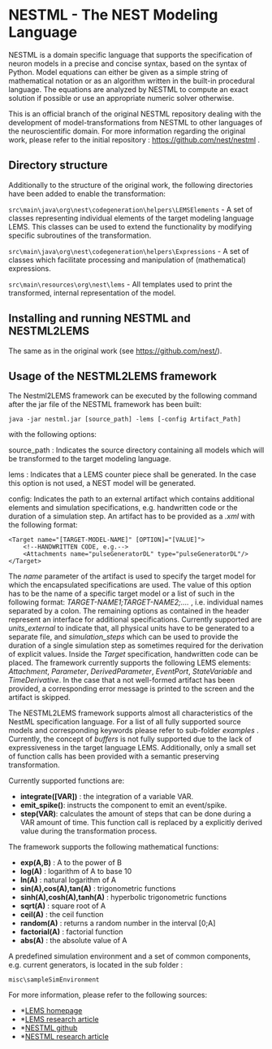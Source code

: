 # NESTML - The NEST Modeling Language

NESTML is a domain specific language that supports the specification of neuron models
in a precise and concise syntax, based on the syntax of Python. Model equations
can either be given as a simple string of mathematical notation or as an algorithm written
in the built-in procedural language. The equations are analyzed by NESTML to compute
an exact solution if possible or use an appropriate numeric solver otherwise.

This is an official branch of the original NESTML repository dealing with the development of model-transformations from NESTML to other 
languages of the neuroscientific domain. For more information regarding the original work, please refer to the initial repository : https://github.com/nest/nestml .

## Directory structure

Additionally to the structure of the original work, the following directories have been added to enable the transformation:

`src\main\java\org\nest\codegeneration\helpers\LEMSElements` - A set of classes representing individual elements of the target modeling language LEMS. This classes can be used to extend the functionality by modifying specific subroutines of the transformation.

`src\main\java\org\nest\codegeneration\helpers\Expressions` - A set of classes which facilitate processing and manipulation of (mathematical) expressions.

`src\main\resources\org\nest\lems` - All templates used to print the transformed, internal representation of the model.

## Installing and running NESTML and NESTML2LEMS

The same as in the original work (see https://github.com/nest/).

## Usage of the NESTML2LEMS framework

The Nestml2LEMS framework can be executed by the following command after the jar file of the NESTML framework has been built:

```
java -jar nestml.jar [source_path] -lems [-config Artifact_Path]
```

with the following options:
 
source_path : Indicates the source directory containing all models which will be transformed to the target modeling language.

lems : Indicates that a LEMS counter piece shall be generated. In the case this option is not used, a NEST model will be generated. 
					
config: Indicates the path to an external artifact which contains additional elements and simulation specifications, e.g. handwritten code or the duration of a simulation step. An artifact has to be provided as a _.xml_ with the following format:

```
<Target name="[TARGET-MODEL-NAME]" [OPTION]="[VALUE]">
	<!--HANDWRITTEN CODE, e.g.-->
	<Attachments name="pulseGeneratorDL" type="pulseGeneratorDL"/>
</Target>	
```								
The _name_ parameter of the artifact is used to specify the target model for which the encapsulated specifications are used. The value of this option has to be the name of a specific target model or a list of such in the following format: _TARGET-NAME1;TARGET-NAME2;...._ , i.e. individual names separated by a colon. The remaining options as contained in the header represent an interface for additional specifications. Currently supported are _units_external_ to indicate that, all physical units have to be generated to a separate file, and _simulation_steps_ which can be used to provide the duration of a single simulation step as sometimes required for the derivation of explicit values. Inside the _Target_ specification, handwritten code can be placed. The framework currently supports the following LEMS elements: _Attachment_, _Parameter_, _DerivedParameter_, _EventPort_, _StateVariable_ and _TimeDerivative_. In the case that a not well-formed artifact has been provided, a corresponding error message is printed to the screen and the artifact is skipped.   									
									
The NESTML2LEMS framework supports almost all characteristics of the NestML specification language. For a list of all fully supported source models and corresponding keywords please refer to sub-folder _examples_ . Currently, the concept of _buffers_ is not fully supported due to the lack of expressiveness in the target language LEMS. Additionally, only a small set of function calls has been provided with a semantic preserving transformation.  

Currently supported functions are:

- **integrate([VAR])** : the integration of a variable VAR.
- **emit_spike()**: instructs the component to emit an event/spike.
- **step(VAR)**: calculates the amount of steps that can be done during a VAR amount of time. This function call is replaced by a explicitly derived value during the transformation process.

The framework supports the following mathematical functions:

- **exp(A,B)** : A to the power of B
- **log(A)** : logarithm of A to base 10 
- **ln(A)** : natural logarithm of A
- **sin(A),cos(A),tan(A)** : trigonometric functions
- **sinh(A),cosh(A),tanh(A)** : hyperbolic trigonometric functions 
- **sqrt(A)** : square root of A
- **ceil(A)** : the ceil function
- **random(A)** : returns a random number in the interval [0;A]
- **factorial(A)** : factorial function
- **abs(A)** : the absolute value of A

A predefined simulation environment and a set of common components, e.g. current generators, is located in the sub folder :  

`misc\sampleSimEnvironment` 

For more information, please refer to the following sources:

* *[LEMS homepage](http://lems.github.io/LEMS)
* *[LEMS research article](http://journal.frontiersin.org/article/10.3389/fninf.2014.00079/full)
* *[NESTML github](https://github.com/nest/nestml)
* *[NESTML research article](http://www.nest-initiative.org/publications/Plotnikov2016.pdf)




